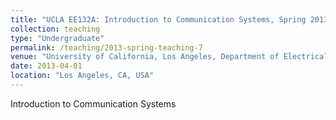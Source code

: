 ```yaml
---
title: "UCLA EE132A: Introduction to Communication Systems, Spring 2013"
collection: teaching
type: "Undergraduate"
permalink: /teaching/2013-spring-teaching-7
venue: "University of California, Los Angeles, Department of Electrical Engineering"
date: 2013-04-01
location: "Los Angeles, CA, USA"
---
```


Introduction to Communication Systems
